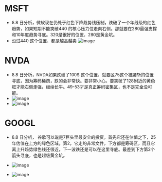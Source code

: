 # MSFT
* 8.8 日分析，微软现在仍处于红色下降趋势线压制，跌破了一个年线级的红色趋势，如果短期不能突破440 的核心压力位走向右侧。那就要在280最强支撑和10年度趋势寻底。320是很好的位置，280是黄金坑。
* 没过440 这个位置，都是越高越卖
![image](https://github.com/user-attachments/assets/b7dfdd84-0601-45d7-b46b-e31f7d9af333)
# NVDA
* 8.8 日分析，NVDA如果跌破了100$ 这个位置，就要区75这个被腰斩的位置寻底，因为筹码稀疏，跌的会非常快。要非常小心。要突破了128附近的黄色框才能右侧走强，继续长牛。49-53才是真正筹码密集区，也不是完全没可能。
* ![image](https://github.com/user-attachments/assets/2342575d-c5c9-4954-9e5e-f37a2f0cd570)
* ![image](https://github.com/user-attachments/assets/2132d7d3-4278-4cea-804a-b7b2e9b59e99)
# GOOGL
* 8.8 日分析， 谷歌可以说是7巨头里最安全的投资，首先它还在估值之下，25年估值在上方的绿色区域。第2，它走的非常文件，下方都是筹码区，而且它离上升趋势绿色线还很近，下一波跌还是可以在这里寻底。最差到下方第2个箭头寻底，也是超级黄金坑。

* ![image](https://github.com/user-attachments/assets/468cc6fb-fe46-4264-be12-bbdaec3f6f4f)
* ![image](https://github.com/user-attachments/assets/234a5035-ea54-4be5-b337-99f3e5e8b0e2)






